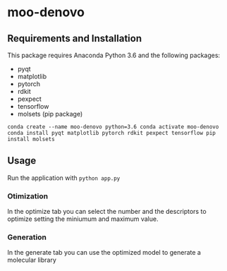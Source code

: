 # moo-denovo

## Requirements and Installation

This package requires Anaconda Python 3.6 and the following packages:
* pyqt
* matplotlib
* pytorch
* rdkit
* pexpect
* tensorflow
* molsets (pip package)

`conda create --name moo-denovo python=3.6
conda activate moo-denovo
conda install pyqt matplotlib pytorch rdkit pexpect tensorflow
pip install molsets`

## Usage

Run the application with
`python app.py`

### Otimization
In the optimize tab you can select the number and the descriptors to optimize setting the miniumum and maximum value.

### Generation
In the generate tab you can use the optimized model to generate a molecular library 
